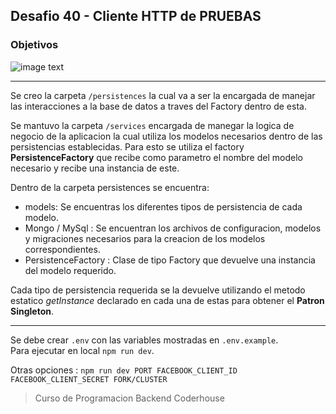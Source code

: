 ## Desafio 40 - Cliente HTTP de PRUEBAS

### Objetivos

![image text](https://raw.githubusercontent.com/AlejandroD-A/Coderhouse-desafios/main/desafio-40/consigna-40.PNG)

---

Se creo la carpeta `/persistences` la cual va a ser la encargada de manejar las interacciones a la base de datos a traves del Factory dentro de esta.

Se mantuvo la carpeta `/services` encargada de manegar la logica de negocio de la aplicacion la cual utiliza los modelos necesarios dentro de las persistencias establecidas. Para esto se utiliza el factory **PersistenceFactory** que recibe como parametro el nombre del modelo necesario y recibe una instancia de este.

Dentro de la carpeta persistences se encuentra:

- models: Se encuentras los diferentes tipos de persistencia de cada modelo.
- Mongo / MySql : Se encuentran los archivos de configuracion, modelos y migraciones necesarios para la creacion de los modelos correspondientes.
- PersistenceFactory : Clase de tipo Factory que devuelve una instancia del modelo requerido.

Cada tipo de persistencia requerida se la devuelve utilizando el metodo estatico _getInstance_ declarado en cada una de estas para obtener el **Patron Singleton**.

---

Se debe crear `.env` con las variables mostradas en `.env.example`.  
Para ejecutar en local `npm run dev`.

Otras opciones : `npm run dev PORT FACEBOOK_CLIENT_ID FACEBOOK_CLIENT_SECRET FORK/CLUSTER`

> Curso de Programacion Backend Coderhouse
